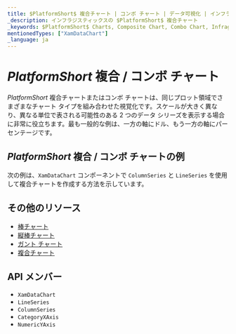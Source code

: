 ```yaml
---
title: $PlatformShort$ 複合チャート | コンボ チャート | データ可視化 | インフラジスティックス
_description: インフラジスティックスの $PlatformShort$ 複合チャート
_keywords: $PlatformShort$ Charts, Composite Chart, Combo Chart, Infragistics, $PlatformShort$ チャート, 複合チャート, コンボ チャート, インフラジスティックス
mentionedTypes: ["XamDataChart"]
_language: ja
---
```

# $PlatformShort$ 複合 / コンボ チャート

$PlatformShort$ 複合チャートまたはコンボ チャートは、同じプロット領域でさまざまなチャート タイプを組み合わせた視覚化です。スケールが大きく異なり、異なる単位で表される可能性のある 2 つのデータ シリーズを表示する場合に非常に役立ちます。最も一般的な例は、一方の軸にドル、もう一方の軸にパーセンテージです。

## $PlatformShort$ 複合 / コンボ チャートの例

次の例は、`XamDataChart` コンポーネントで `ColumnSeries` と  `LineSeries` を使用して複合チャートを作成する方法を示しています。

<code-view style="height: 600px"
           data-demos-base-url="{environment:dvDemosBaseUrl}"
           iframe-src="{environment:dvDemosBaseUrl}/charts/data-chart-Composite-chart"
           alt="$PlatformShort$ 複合チャートの例" >
</code-view>

<div class="divider--half"></div>

## その他のリソース
- [棒チャート](bar-chart.md)
- [縦棒チャート](column-chart.md)
- [ガント チャート](gantt-chart.md)
- [複合チャート](Composite-chart.md)

## API メンバー
- `XamDataChart`
- `LineSeries`
- `ColumnSeries`
- `CategoryXAxis`
- `NumericYAxis`
